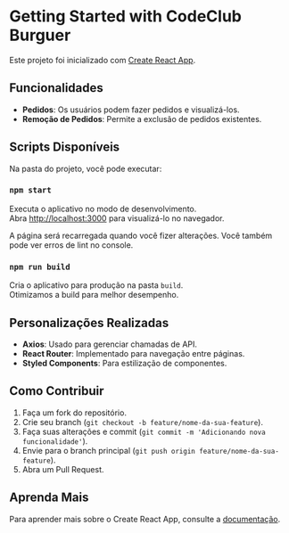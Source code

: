 # Getting Started with CodeClub Burguer 

Este projeto foi inicializado com [Create React App](https://github.com/facebook/create-react-app).

## Funcionalidades

- **Pedidos**: Os usuários podem fazer pedidos e visualizá-los.
- **Remoção de Pedidos**: Permite a exclusão de pedidos existentes.

## Scripts Disponíveis

Na pasta do projeto, você pode executar:

### `npm start`

Executa o aplicativo no modo de desenvolvimento.\
Abra [http://localhost:3000](http://localhost:3000) para visualizá-lo no navegador.

A página será recarregada quando você fizer alterações. Você também pode ver erros de lint no console.

### `npm run build`

Cria o aplicativo para produção na pasta `build`.\
Otimizamos a build para melhor desempenho.

## Personalizações Realizadas

- **Axios**: Usado para gerenciar chamadas de API.
- **React Router**: Implementado para navegação entre páginas.
- **Styled Components**: Para estilização de componentes.

## Como Contribuir

1. Faça um fork do repositório.
2. Crie seu branch (`git checkout -b feature/nome-da-sua-feature`).
3. Faça suas alterações e commit (`git commit -m 'Adicionando nova funcionalidade'`).
4. Envie para o branch principal (`git push origin feature/nome-da-sua-feature`).
5. Abra um Pull Request.

## Aprenda Mais

Para aprender mais sobre o Create React App, consulte a [documentação](https://facebook.github.io/create-react-app/docs/getting-started).

